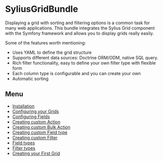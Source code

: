 SyliusGridBundle
================

Displaying a grid with sorting and filtering options is a common task
for many web applications. This bundle integrates the Sylius Grid
component with the Symfony framework and allows you to display grids
really easily.

Some of the features worth mentioning:

-   Uses YAML to define the grid structure
-   Supports different data sources: Doctrine ORM/ODM, native SQL query.
-   Rich filter functionality, easy to define your own filter type with
    flexible form
-   Each column type is configurable and you can create your own
-   Automatic sorting

Menu
----

* [Installation](installation.md)
* [Configuring your Grids](configuration.md)
* [Configuring Fields](field_configuration.md)
* [Creating custom Action](custom_action.md)
* [Creating custom Bulk Action](custom_bulk_action.md)
* [Creating custom Field type](custom_field_type.md)
* [Creating custom Filter](custom_filter.md)
* [Field types](field_types.md)
* [Filter types](filters.md)
* [Creating your First Grid](your_first_grid.md)

